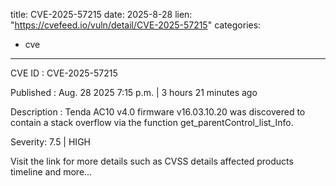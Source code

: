  
title: CVE-2025-57215
date: 2025-8-28
lien: "https://cvefeed.io/vuln/detail/CVE-2025-57215"
categories:
  - cve
---

CVE ID : CVE-2025-57215

Published :  Aug. 28
2025
7:15 p.m. | 3 hours
21 minutes ago

Description : Tenda AC10 v4.0 firmware v16.03.10.20 was discovered to contain a stack overflow via the function get_parentControl_list_Info.

Severity: 7.5 | HIGH

Visit the link for more details
such as CVSS details
affected products
timeline
and more...
